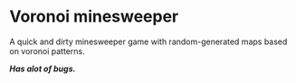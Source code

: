 # Voronoi minesweeper
A quick and dirty minesweeper game with random-generated maps based on voronoi patterns.

***Has alot of bugs.***